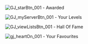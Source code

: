![GJ_starBtn_001](https://github.com/KorshunDev/QuickAccess/assets/168195108/7e0660e2-6a20-49ab-aa41-a8ff9f88b44f) - Awarded

![GJ_myServerBtn_001](https://github.com/KorshunDev/QuickAccess/assets/168195108/a69b9ece-e4bf-45ee-b77d-f52ff2e547b2) - Your Levels

![GJ_viewListsBtn_001](https://github.com/KorshunDev/QuickAccess/assets/168195108/a8bc41b6-3992-42e8-95db-2252401211c3) - Hall Of Fame

![gj_heartOn_001](https://github.com/KorshunDev/QuickAccess/assets/168195108/082dbc03-c174-4148-972e-86a7601f1ba7) - Your Favourites
